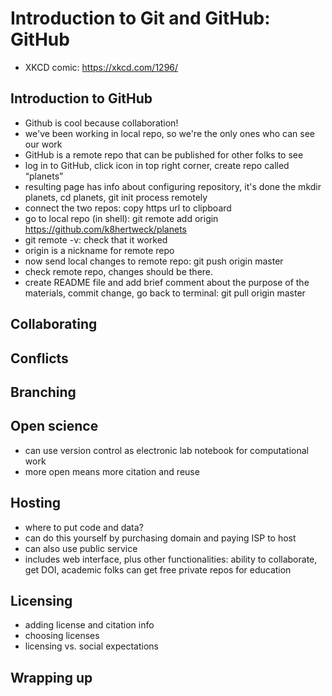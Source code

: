 # Introduction to Git and GitHub: GitHub

* XKCD comic: https://xkcd.com/1296/

## Introduction to GitHub

* Github is cool because collaboration!
* we've been working in local repo, so we're the only ones who can see our work
* GitHub is a remote repo that can be published for other folks to see
* log in to GitHub, click icon in top right corner, create repo called “planets”
* resulting page has info about configuring repository, it's done the mkdir planets, cd planets, git init process remotely
* connect the two repos: copy https url to clipboard
* go to local repo (in shell): git remote add origin https://github.com/k8hertweck/planets
* git remote -v: check that it worked
* origin is a nickname for remote repo
* now send local changes to remote repo: git push origin master
* check remote repo, changes should be there.
* create README file and add brief comment about the purpose of the materials, commit change, go back to terminal: git pull origin master

## Collaborating

## Conflicts

## Branching

## Open science

* can use version control as electronic lab notebook for computational work
* more open means more citation and reuse

## Hosting

* where to put code and data?
* can do this yourself by purchasing domain and paying ISP to host
* can also use public service
* includes web interface, plus other functionalities: ability to collaborate, get DOI, academic folks can get free private repos for education 

## Licensing

* adding license and citation info
* choosing licenses
* licensing vs. social expectations

## Wrapping up
